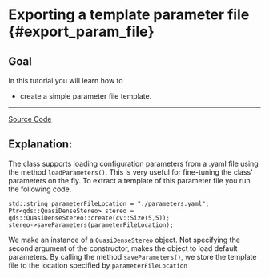 Exporting a template parameter file {#export_param_file}
==================

Goal
----

In this tutorial you will learn how to

-   create a simple parameter file template.

-----------
[Source Code](../samples/export_param_file.cpp)

## Explanation:

The class supports loading configuration parameters from a .yaml file using the method `loadParameters()`.
This is very useful for fine-tuning the class' parameters on the fly. To extract a template of this
parameter file you run the following code.
```
std::string parameterFileLocation = "./parameters.yaml";
Ptr<qds::QuasiDenseStereo> stereo =  qds::QuasiDenseStereo::create(cv::Size(5,5));
stereo->saveParameters(parameterFileLocation);
```
We make an instance of a `QuasiDenseStereo` object. Not specifying the second argument of the constructor,
makes the object to load default parameters.
By calling the method `saveParameters()`, we store the template file to the location specified by `parameterFileLocation`
